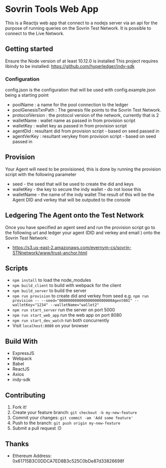 # Sovrin Tools Web App
This is a Reactjs web app that connect to a nodejs server via an api for the purpose of running 
queries on the Sovrin Test Network. It is possible to connect to the Live Network.

## Getting started
Ensure the Node version of at least 10.12.0 is installed
This project requires libindy to be installed: https://github.com/hyperledger/indy-sdk

### Configuration
config.json is the configuration that will be used with config.example.json being a starting point
* poolName : a name for the pool connection to the ledger
* poolGenesisTxnPath : The genesis file points to the Sovrin Test Network. 
* protocolVersion : the protocol version of the network, currently that is 2
* walletName : wallet name as passed in from provision script
* walletKey : wallet key as passed in from provision script
* agentDid : resultant did from provision script - based on seed passed in
* agentVerKey : resultant verykey from provision script - based on seed passed in

## Provision
Your Agent will need to be provisioned, this is done by running the provision script with the following parameter
* seed - the seed that will be used to create the did and keys
* walletKey - the key to secure the indy wallet - do not loose this
* walletName - the name of the indy wallet
The result of this will be the Agent DID and verkey that will be outputed to the console

## Ledgering The Agent onto the Test Network
Once you have specified an agent seed and run the provision script go to the following url and ledger your agent (DID and verkey and email ) 
onto the Sovrin Test Network:
* https://s3.us-east-2.amazonaws.com/evernym-cs/sovrin-STNnetwork/www/trust-anchor.html

## Scripts
* ```npm install``` to load the node_modules
* ```npm build_client``` to build with webpack for the client
* ```npm build_server``` to build the server
* ```npm run provision``` to create did and verkey from seed e.g. ```npm run provision -- --seed="000000000000000000000000Agent001" --walletKey="1234" --walletName="wallet2"```
* ```npm run start_server``` run the server on port 5000
* ```npm run start_web_app``` run the web app on port 8080
* ```npm run start_dev_watch``` run both concurrently
* Visit `localhost:8080` on your browser


## Build With

* ExpressJS
* Webpack
* Babel
* ReactJS
* Axios
* indy-sdk

## Contributing

1. Fork it!
2. Create your feature branch: `git checkout -b my-new-feature`
3. Commit your changes: `git commit -am 'Add some feature'`
4. Push to the branch: `git push origin my-new-feature`
5. Submit a pull request :D

## Thanks
* Ethereum Address: 0x61715B3C0DDCA7ED8B3c525C0bDe87d33826698f 

